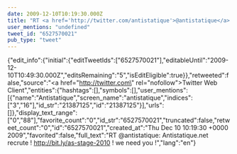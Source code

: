 ```yaml
---
date: 2009-12-10T10:19:30.000Z
title: "RT <a href='http://twitter.com/antistatique'>@antistatique</a>: Antistatique.net recrute ! http://bit.ly/as-stage-2010 ! we need you !″"
user_mentions: "undefined"
tweet_id: "6527570021"
pub_type: "tweet"
---
```

{"edit_info":{"initial":{"editTweetIds":["6527570021"],"editableUntil":"2009-12-10T10:49:30.000Z","editsRemaining":"5","isEditEligible":true}},"retweeted":false,"source":"<a href=\"http://twitter.com\" rel=\"nofollow\">Twitter Web Client</a>","entities":{"hashtags":[],"symbols":[],"user_mentions":[{"name":"Antistatique","screen_name":"antistatique","indices":["3","16"],"id_str":"21387125","id":"21387125"}],"urls":[]},"display_text_range":["0","88"],"favorite_count":"0","id_str":"6527570021","truncated":false,"retweet_count":"0","id":"6527570021","created_at":"Thu Dec 10 10:19:30 +0000 2009","favorited":false,"full_text":"RT @antistatique: Antistatique.net recrute ! http://bit.ly/as-stage-2010 ! we need you !","lang":"en"}
